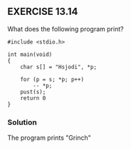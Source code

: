## EXERCISE 13.14
What does the following program print?
```
#include <stdio.h>

int main(void)
{
    char s[] = "Hsjodi", *p;

    for (p = s; *p; p++)
        -- *p;
    pust(s);
    return 0
}
```
### Solution
The program prints "Grinch"

